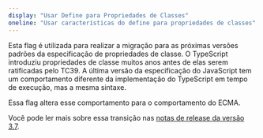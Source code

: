 ```yaml
---
display: "Usar Define para Propriedades de Classes"
oneline: "Usar características do define para propriedades de classes"
---
```


Esta flag é utilizada para realizar a migração para as próximas versões padrões da especificação de propriedades de classe. O TypeScript introduziu propriedades de classe muitos anos antes de elas serem ratificadas pelo TC39. A última versão da especificação do JavaScript tem um comportamento diferente da implementação do TypeScript em tempo de execução, mas a mesma sintaxe.

Essa flag altera esse comportamento para o comportamento do ECMA.

Você pode ler mais sobre essa transição nas [notas de release da versão 3.7](/docs/handbook/release-notes/typescript-3-7.html#the-usedefineforclassfields-flag-and-the-declare-property-modifier).
